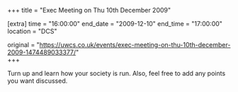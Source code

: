 +++
title = "Exec Meeting on Thu 10th December 2009"

[extra]
time = "16:00:00"
end_date = "2009-12-10"
end_time = "17:00:00"
location = "DCS"

original = "https://uwcs.co.uk/events/exec-meeting-on-thu-10th-december-2009-1474489033377/"    
+++

Turn up and learn how your society is run. Also, feel free to add any points you want discussed.

